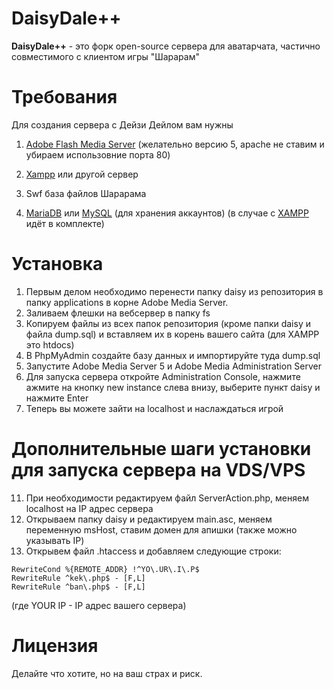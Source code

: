 # DaisyDale++

**DaisyDale++** - это форк open-source сервера для аватарчата, частично совместимого с клиентом игры "Шарарам"

# Требования
Для создания сервера с Дейзи Дейлом вам нужны

1. [Adobe Flash Media Server](https://adobe.ly/2GY8WUp) (желательно версию 5, apache не ставим и убираем использовние порта 80)

2. [Xampp](https://bit.ly/2TgobyD) или другой сервер

3. Swf база файлов Шарарама 

4. [MariaDB](https://mariadb.org/download/) или [MySQL](https://dev.mysql.com/downloads/mysql/) (для хранения аккаунтов) (в случае с [XAMPP](https://bit.ly/2TgobyD) идёт в комплекте)

# Установка

1. Первым делом необходимо перенести папку daisy из репозитория в папку applications в корне Adobe Media Server.
2. Заливаем флешки на вебсервер в папку fs
4. Копируем файлы из всех папок репозитория (кроме папки daisy и файла dump.sql) и вставляем их в корень вашего сайта (для XAMPP это htdocs)
7. В PhpMyAdmin создайте базу данных и импортируйте туда dump.sql
8. Запустите Adobe Media Server 5 и Adobe Media Administration Server
9. Для запуска сервера откройте Administration Console, нажмите ажмите на кнопку new instance слева внизу, выберите пункт daisy и нажмите Enter
10. Теперь вы можете зайти на localhost и наслаждаться игрой

# Дополнительные шаги установки для запуска сервера на VDS/VPS
11. При необходимости редактируем файл ServerAction.php, меняем localhost на IP адрес сервера
12. Открываем папку daisy и редактируем main.asc, меняем переменную msHost, ставим домен для апишки (также можно указывать IP)
14. Открывем файл .htaccess и добавляем следующие строки:
```
RewriteCond %{REMOTE_ADDR} !^YO\.UR\.I\.P$
RewriteRule ^kek\.php$ - [F,L]
RewriteRule ^ban\.php$ - [F,L]
```
(где YOUR IP - IP адрес вашего сервера)

# Лицензия

Делайте что хотите, но на ваш страх и риск.
